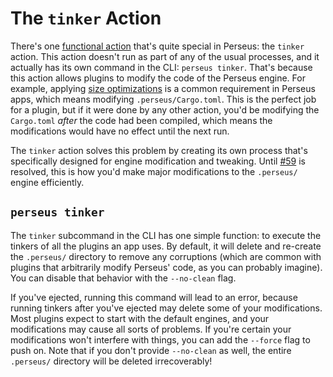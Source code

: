 # The `tinker` Action

There's one [functional action](:reference/plugins/functional) that's quite special in Perseus: the `tinker` action. This action doesn't run as part of any of the usual processes, and it actually has its own command in the CLI: `perseus tinker`. That's because this action allows plugins to modify the code of the Perseus engine. For example, applying [size optimizations](:reference/deploying/size) is a common requirement in Perseus apps, which means modifying `.perseus/Cargo.toml`. This is the perfect job for a plugin, but if it were done by any other action, you'd be modifying the `Cargo.toml` _after_ the code had been compiled, which means the modifications would have no effect until the next run.

The `tinker` action solves this problem by creating its own process that's specifically designed for engine modification and tweaking. Until [#59](https://github.com/arctic-hen7/perseus/issues/59) is resolved, this is how you'd make major modifications to the `.perseus/` engine efficiently.

## `perseus tinker`

The `tinker` subcommand in the CLI has one simple function: to execute the tinkers of all the plugins an app uses. By default, it will delete and re-create the `.perseus/` directory to remove any corruptions (which are common with plugins that arbitrarily modify Perseus' code, as you can probably imagine). You can disable that behavior with the `--no-clean` flag.

If you've ejected, running this command will lead to an error, because running tinkers after you've ejected may delete some of your modifications. Most plugins expect to start with the default engines, and your modifications may cause all sorts of problems. If you're certain your modifications won't interfere with things, you can add the `--force` flag to push on. Note that if you don't provide `--no-clean` as well, the entire `.perseus/` directory will be deleted irrecoverably!
